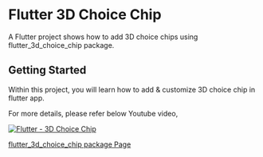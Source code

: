 # Flutter 3D Choice Chip

A Flutter project shows how to add 3D choice chips using flutter_3d_choice_chip package.

## Getting Started

Within this project, you will learn how to add & customize 3D choice chip in flutter app.

For more details, please refer below Youtube video,

[![Flutter - 3D Choice Chip](https://img.youtube.com/vi/7HHKoB-CArE/0.jpg)](https://youtu.be/7HHKoB-CArE)


[flutter_3d_choice_chip package Page](https://pub.dev/packages/flutter_3d_choice_chip)
